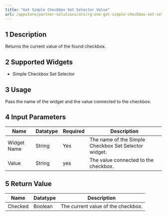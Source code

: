 ```yaml
---
title: "Get Simple Checkbox Set Selector Value"
url: /appstore/partner-solutions/ats/rg-one-get-simple-checkbox-set-selector-value/
---
```


## 1 Description

Returns the current value of the found checkbox.

## 2 Supported Widgets

* Simple Checkbox Set Selector

## 3 Usage

Pass the name of the widget and the value connected to the checkbox.

## 4 Input Parameters

Name | Datatype | Required | Description
---- | -------- | -------- | ---------------
Widget Name | String | Yes | The name of the Simple Checkbox Set Selector widget.
Value | String | yes | The value connected to the checkbox.

## 5 Return Value

Name | Datatype | Description
---- | --------- | ---------------
Checked | Boolean | The current value of the checkbox.
